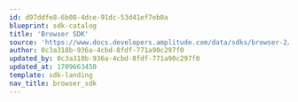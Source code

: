 ```yaml
---
id: d97ddfe8-6b08-4dce-91dc-53d41ef7eb0a
blueprint: sdk-catalog
title: 'Browser SDK'
source: 'https://www.docs.developers.amplitude.com/data/sdks/browser-2/'
author: 0c3a318b-936a-4cbd-8fdf-771a90c297f0
updated_by: 0c3a318b-936a-4cbd-8fdf-771a90c297f0
updated_at: 1709663450
template: sdk-landing
nav_title: browser_sdk
---
```

